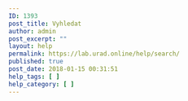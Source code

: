 ```yaml
---
ID: 1393
post_title: Vyhledat
author: admin
post_excerpt: ""
layout: help
permalink: https://lab.urad.online/help/search/
published: true
post_date: 2018-01-15 00:31:51
help_tags: [ ]
help_category: [ ]
---
```

